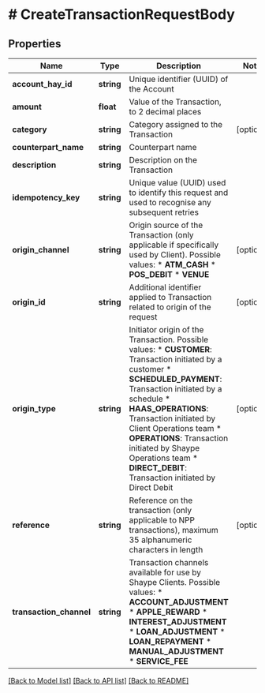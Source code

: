 # # CreateTransactionRequestBody

## Properties

Name | Type | Description | Notes
------------ | ------------- | ------------- | -------------
**account_hay_id** | **string** | Unique identifier (UUID) of the Account |
**amount** | **float** | Value of the Transaction, to 2 decimal places |
**category** | **string** | Category assigned to the Transaction | [optional]
**counterpart_name** | **string** | Counterpart name |
**description** | **string** | Description on the Transaction |
**idempotency_key** | **string** | Unique value (UUID) used to identify this request and used to recognise any subsequent retries |
**origin_channel** | **string** | Origin source of the Transaction (only applicable if specifically used by Client). Possible values:   * **ATM_CASH**  * **POS_DEBIT**  * **VENUE** | [optional]
**origin_id** | **string** | Additional identifier applied to Transaction related to origin of the request | [optional]
**origin_type** | **string** | Initiator origin of the Transaction. Possible values:  * **CUSTOMER**: Transaction initiated by a customer  * **SCHEDULED_PAYMENT**: Transaction initiated by a schedule  * **HAAS_OPERATIONS**: Transaction initiated by Client Operations team  * **OPERATIONS**: Transaction initiated by Shaype Operations team  * **DIRECT_DEBIT**: Transaction initiated by Direct Debit | [optional]
**reference** | **string** | Reference on the transaction (only applicable to NPP transactions), maximum 35 alphanumeric characters in length | [optional]
**transaction_channel** | **string** | Transaction channels available for use by Shaype Clients. Possible values:  * **ACCOUNT_ADJUSTMENT**  * **APPLE_REWARD**  * **INTEREST_ADJUSTMENT**  * **LOAN_ADJUSTMENT**  * **LOAN_REPAYMENT**  * **MANUAL_ADJUSTMENT**  * **SERVICE_FEE** |

[[Back to Model list]](../../README.md#models) [[Back to API list]](../../README.md#endpoints) [[Back to README]](../../README.md)
